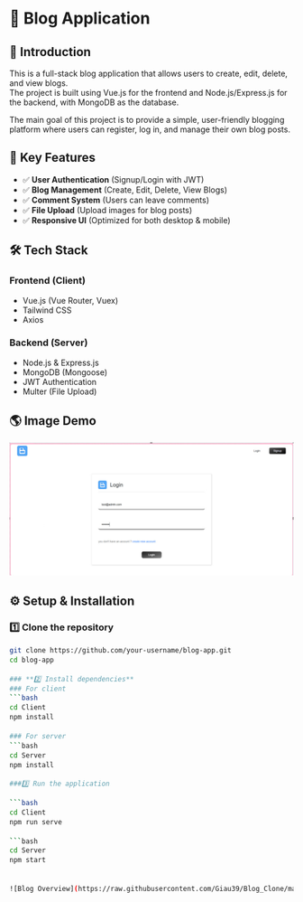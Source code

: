# 📝 Blog Application

## 📌 Introduction
This is a full-stack blog application that allows users to create, edit, delete, and view blogs.  
The project is built using Vue.js for the frontend and Node.js/Express.js for the backend, with MongoDB as the database.

The main goal of this project is to provide a simple, user-friendly blogging platform where users can register, log in, and manage their own blog posts.

## 🌟 Key Features
- ✅ **User Authentication** (Signup/Login with JWT)
- ✅ **Blog Management** (Create, Edit, Delete, View Blogs)
- ✅ **Comment System** (Users can leave comments)
- ✅ **File Upload** (Upload images for blog posts)
- ✅ **Responsive UI** (Optimized for both desktop & mobile)

## 🛠 Tech Stack

### **Frontend (Client)**
- Vue.js (Vue Router, Vuex)
- Tailwind CSS
- Axios

### **Backend (Server)**
- Node.js & Express.js
- MongoDB (Mongoose)
- JWT Authentication
- Multer (File Upload)

## 🌎 Image Demo
![Preview](./Client/src/assets/Login.jpg)

## ⚙️ Setup & Installation

### **1️⃣ Clone the repository**
```bash
git clone https://github.com/your-username/blog-app.git
cd blog-app

### **2️⃣ Install dependencies**
### For client
```bash
cd Client
npm install

### For server
```bash
cd Server
npm install

###3️⃣ Run the application

```bash
cd Client
npm run serve

```bash
cd Server
npm start


![Blog Overview](https://raw.githubusercontent.com/Giau39/Blog_Clone/main/Client/src/assets/Login.jpg)




